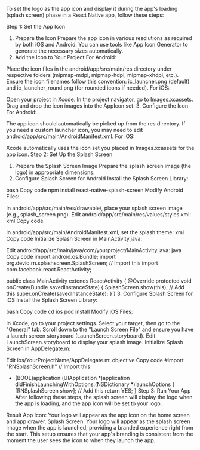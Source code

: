 To set the logo as the app icon and display it during the app's loading (splash screen) phase in a React Native app, follow these steps:

Step 1: Set the App Icon
1. Prepare the Icon
   Prepare the app icon in various resolutions as required by both iOS and Android. You can use tools like App Icon Generator to generate the necessary sizes automatically.
2. Add the Icon to Your Project
   For Android:

Place the icon files in the android/app/src/main/res directory under respective folders (mipmap-mdpi, mipmap-hdpi, mipmap-xhdpi, etc.).
Ensure the icon filenames follow this convention: ic_launcher.png (default) and ic_launcher_round.png (for rounded icons if needed).
For iOS:

Open your project in Xcode.
In the project navigator, go to Images.xcassets.
Drag and drop the icon images into the AppIcon set.
3. Configure the Icon
   For Android:

The app icon should automatically be picked up from the res directory. If you need a custom launcher icon, you may need to edit android/app/src/main/AndroidManifest.xml.
For iOS:

Xcode automatically uses the icon set you placed in Images.xcassets for the app icon.
Step 2: Set Up the Splash Screen
1. Prepare the Splash Screen Image
   Prepare the splash screen image (the logo) in appropriate dimensions.
2. Configure Splash Screen for Android
   Install the Splash Screen Library:

bash
Copy code
npm install react-native-splash-screen
Modify Android Files:

In android/app/src/main/res/drawable/, place your splash screen image (e.g., splash_screen.png).
Edit android/app/src/main/res/values/styles.xml:
xml
Copy code
<style name="SplashTheme" parent="Theme.AppCompat.NoActionBar">
    <item name="android:windowBackground">@drawable/splash_screen</item>
</style>
In android/app/src/main/AndroidManifest.xml, set the splash theme:
xml
Copy code
<activity
android:name=".MainActivity"
android:theme="@style/SplashTheme">
Initialize Splash Screen in MainActivity.java:

Edit android/app/src/main/java/com/yourproject/MainActivity.java:
java
Copy code
import android.os.Bundle;
import org.devio.rn.splashscreen.SplashScreen; // Import this
import com.facebook.react.ReactActivity;

public class MainActivity extends ReactActivity {
@Override
protected void onCreate(Bundle savedInstanceState) {
SplashScreen.show(this);  // Add this
super.onCreate(savedInstanceState);
}
}
3. Configure Splash Screen for iOS
   Install the Splash Screen Library:

bash
Copy code
cd ios
pod install
Modify iOS Files:

In Xcode, go to your project settings.
Select your target, then go to the "General" tab.
Scroll down to the "Launch Screen File" and ensure you have a launch screen storyboard (LaunchScreen.storyboard).
Edit LaunchScreen.storyboard to display your splash image.
Initialize Splash Screen in AppDelegate.m:

Edit ios/YourProjectName/AppDelegate.m:
objective
Copy code
#import "RNSplashScreen.h"  // Import this

- (BOOL)application:(UIApplication *)application didFinishLaunchingWithOptions:(NSDictionary *)launchOptions {
  [RNSplashScreen show];  // Add this
  return YES;
  }
  Step 3: Run Your App
  After following these steps, the splash screen will display the logo when the app is loading, and the app icon will be set to your logo.

Result
App Icon: Your logo will appear as the app icon on the home screen and app drawer.
Splash Screen: Your logo will appear as the splash screen image when the app is launched, providing a branded experience right from the start.
This setup ensures that your app's branding is consistent from the moment the user sees the icon to when they launch the app.